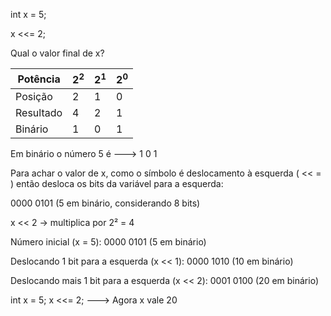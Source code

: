 int x = 5;

x <<= 2;

 Qual o valor final de x? 

 <table>
        <thead>
            <tr>
                <th>Potência</th>
                <th>2<sup>2</sup></th>
                <th>2<sup>1</sup></th>
                <th>2<sup>0</sup></th>
            </tr>
        </thead>
        <tbody>
            <tr>
                <td>Posição</td>
                <td>2</td>
                <td>1</td>
                <td>0</td>
            </tr>
            <tr>
                <td>Resultado</td>
                <td>4</td>
                <td>2</td>
                <td>1</td>
            </tr>
            <tr>
                <td>Binário</td>
                <td>1</td>
                <td>0</td>
                <td>1</td>
            </tr>
        </tbody>
    </table>

    
Em binário o número 5 é ---> 1 0 1

Para achar o valor de x, como o símbolo é deslocamento à esquerda ( << = ) então desloca os bits da variável para a esquerda:

0000 0101   (5 em binário, considerando 8 bits)

x << 2 → multiplica por 2² = 4

Número inicial (x = 5): 0000 0101  (5 em binário)

Deslocando 1 bit para a esquerda (x << 1): 0000 1010  (10 em binário)

Deslocando mais 1 bit para a esquerda (x << 2): 0001 0100  (20 em binário)

int x = 5;
x <<= 2;  ---> Agora x vale 20

